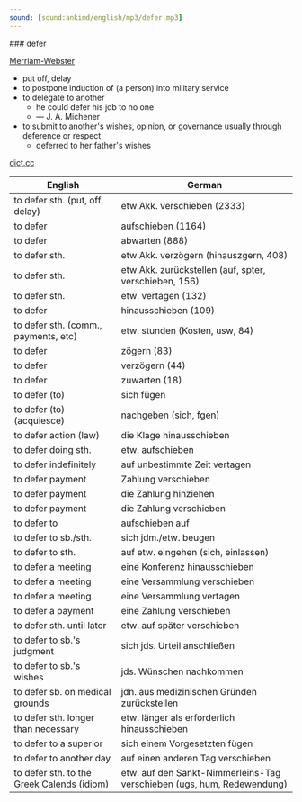 ```yaml
---
sound: [sound:ankimd/english/mp3/defer.mp3]
---
```


\### defer

[Merriam-Webster](https://www.merriam-webster.com/dictionary/defer)

- put off, delay
- to postpone induction of (a person) into military service
- to delegate to another
    - he could defer his job to no one
    - — J. A. Michener
- to submit to another's wishes, opinion, or governance usually through deference or respect
    - deferred to her father's wishes

[dict.cc](https://www.dict.cc/defer)

| English        | German       |
| -------------- | ------------ |
| to defer sth. (put, off, delay) | etw.Akk. verschieben (2333) |
| to defer | aufschieben (1164) |
| to defer | abwarten (888) |
| to defer sth. | etw.Akk. verzögern (hinauszgern, 408) |
| to defer sth. | etw.Akk. zurückstellen (auf, spter, verschieben, 156) |
| to defer sth. | etw. vertagen (132) |
| to defer | hinausschieben (109) |
| to defer sth. (comm., payments, etc) | etw. stunden (Kosten, usw, 84) |
| to defer | zögern (83) |
| to defer | verzögern (44) |
| to defer | zuwarten (18) |
| to defer (to) | sich fügen |
| to defer (to) (acquiesce) | nachgeben (sich, fgen) |
| to defer action (law) | die Klage hinausschieben |
| to defer doing sth. | etw. aufschieben |
| to defer indefinitely | auf unbestimmte Zeit vertagen |
| to defer payment | Zahlung verschieben |
| to defer payment | die Zahlung hinziehen |
| to defer payment | die Zahlung verschieben |
| to defer to | aufschieben auf |
| to defer to sb./sth. | sich jdm./etw. beugen |
| to defer to sth. | auf etw. eingehen (sich, einlassen) |
| to defer a meeting | eine Konferenz hinausschieben |
| to defer a meeting | eine Versammlung verschieben |
| to defer a meeting | eine Versammlung vertagen |
| to defer a payment | eine Zahlung verschieben |
| to defer sth. until later | etw. auf später verschieben |
| to defer to sb.'s judgment | sich jds. Urteil anschließen |
| to defer to sb.'s wishes | jds. Wünschen nachkommen |
| to defer sb. on medical grounds | jdn. aus medizinischen Gründen zurückstellen |
| to defer sth. longer than necessary | etw. länger als erforderlich hinausschieben |
| to defer to a superior | sich einem Vorgesetzten fügen |
| to defer to another day | auf einen anderen Tag verschieben |
| to defer sth. to the Greek Calends (idiom) | etw. auf den Sankt-Nimmerleins-Tag verschieben (ugs, hum, Redewendung) |
